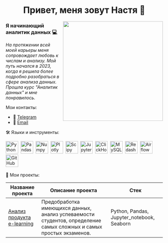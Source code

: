 <h1 align="center">Привет, меня зовут Настя 👋</h1>
<img align="right" src="https://giphy.com/gifs/cat-typing-E6jscXfv3AkWQ" width="320" height="320">

### Я начинающий аналитик данных 💻

*На протяжении всей моей карьеры меня сопровождает любовь к числам и анализу. Мой путь начался в 2023, когда я решила более подробно разобраться в сфере анализа данных. Прошла курс "Аналитик данных" и мне понравилось.*

Мои контакты:
* 📱 [Telegram](https://t.me/bashkova_nastia)
* 📨 [Email](mailto:bashkova.nastia@yandex.ru)

🛠️ Языки и инструменты:
<div>
<img src="https://img.shields.io/badge/python—white?logo=python&style=for—the—badge" title="Python" alt="Python" height="40"/>&nbsp; <img src="https://img.shields.io/badge/pandas—white?logo=pandas&logoColor=blue&style=for—the—badge" title="Pandas" alt="Pandas" height="40"/>&nbsp; 
<img src="https://img.shields.io/badge/numpy—white?logo=numpy&logoColor=blue&style=for—the—badge" title="Numpy" alt="Numpy" height="40"/>&nbsp; 
<img src="https://img.shields.io/badge/plotly—white?logo=plotly&logoColor=blue&style=for—the—badge" title="Plotly" alt="Plotly" height="40"/>&nbsp;
<img src="https://img.shields.io/badge/Scipy—white?logo=Scipy&logoColor=black&style=for—the—badge" title="Scipy" alt="Scipy" height="40"/>&nbsp; 
<img src="https://img.shields.io/badge/Jupyter_notebook—white?logo=Jupyter&style=for—the—badge" title="Jupyter" alt="Jupyter" height="40"/>&nbsp; 
<img src="https://img.shields.io/badge/Clickhouse—white?logo=Clickhouse&style=for—the—badge" title="ClickHouse" alt="ClickHouse" height="40"/>&nbsp; 
<img src="https://img.shields.io/badge/mySQL—white?logo=mySQL&s&style=for—the—badge" title="MySQL" alt="MySQL" height="40"/>&nbsp; 
<img src="https://img.shields.io/badge/redash—white?logo=redash&logoColor=black&style=for—the—badge" title="Redash" alt="Redash" height="40"/>&nbsp; 
<img src="https://img.shields.io/badge/Tableau—white?logo=Tableau&s&logoColor=yellow&style=for—the—badge" title="Airflow" alt="Airflow" height="40"/>&nbsp; 
<img src="https://img.shields.io/badge/github—white?logo=github&logoColor=black&style=for—the—badge" title="GitHub" alt="GitHub" height="40"/>&nbsp;


📑 Мои проекты:

|Название проекта|Описание проекта|Стек|
|----------------|----------------|----------|
|[Анализ продукта e-learning](https://github.com/AnastasiiaBashkova/project_e-learning)|Предобработка имеющихся данных, анализ успеваемости студентов, определение самых сложных и самых простых экзаменов.|Python, Pandas, Jupyter_notebook, Seaborn|

